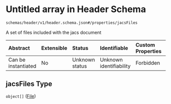 # Untitled array in Header Schema

```txt
schemas/header/v1/header.schema.json#/properties/jacsFiles
```

A set of files included with the jacs document

| Abstract            | Extensible | Status         | Identifiable            | Custom Properties | Additional Properties | Access Restrictions | Defined In                                                                                                         |
| :------------------ | :--------- | :------------- | :---------------------- | :---------------- | :-------------------- | :------------------ | :----------------------------------------------------------------------------------------------------------------- |
| Can be instantiated | No         | Unknown status | Unknown identifiability | Forbidden         | Allowed               | none                | [header.schema.json\*](../../https:/hai.ai/schemas/=./schemas/header/v1/header.schema.json "open original schema") |

## jacsFiles Type

`object[]` ([File](header-properties-jacsfiles-file.md))
